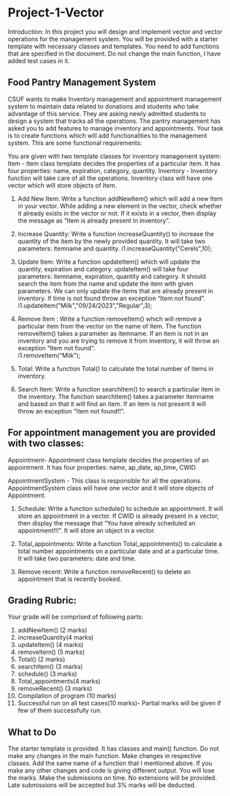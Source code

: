 # Project-1-Vector
Introduction:
In this project you will design and implement vector and vector operations for the management system. You will be provided with a starter template with necessary classes and templates. You need to add functions that are specified in the document. Do not change the main function, I have added test cases in it.

## Food Pantry Management System
CSUF wants to make Inventory management and appointment management system to maintain data related to donations and students who take advantage of this service. They are asking newly admitted students to design a system that tracks all the operations. The pantry management has asked you to add features to manage inventory and appointments. Your task is to create functions which will add functionalities to the management system. This are some functional requirements:

You are given with two template classes for inventory management system:
Item - Item class template decides the properties of a particular item. It has four properties: name, expiration, category, quantity. 
Inventory - Inventory function will take care of all the operations. Inventory class will have one vector which will store objects of Item. 

1) Add New Item: Write a function addNewItem() which will add a new Item in your vector. While adding a new element in the vector, check whether it already exists in the vector or not. If it exists in a vector, then display the message as “Item is already present in inventory”. 

2) Increase Quantity: Write a function increaseQuantity() to increase the quantity of the item by the newly provided quantity. It will take two parameters: itemname and quantity.
i1.increaseQuantity("Cerels",10);

3) Update Item: Write a function updateItem() which will update the quantity, expiration and category. updateItem() will take four parameters: itemname, expiration, quantity and category. It should search the item from the name and update the item with given parameters. We can only update the items that are already present in inventory. If time is not found throw an exception “Item not found”.
i1.updateItem("Milk","09/24/2023","Regular",3);

4) Remove Item : Write a function removeItem() which will remove a particular item from the vector on the name of item. The function removeItem() takes a parameter as itemname. If an item is not in an inventory and you are trying to remove it from inventory, it will throw an exception “Item not found”.  
i1.removeItem("Milk");

5) Total: Write a function Total() to calculate the total number of items in inventory. 

6) Search Item: Write a function searchItem() to search a particular item in the inventory. The function searchItem() takes a parameter itemname and based on that it will find an item. If an item is not present it will throw an exception “Item not found!!”.

## For appointment management you are provided with two classes:
Appointment- Appointment class template decides the properties of an appointment. It has four properties: name, ap_date, ap_time, CWID. 

AppointmentSystem - This class is responsible for all the operations. AppointmentSystem class will have one vector and it will store objects of Appointment.

1) Schedule: Write a function schedule() to schedule an appointment. It will store an appointment in a vector. If CWID is already present in a vector, then display the message that “You have already scheduled an appointment!!!”. It will store an object in a vector. 

2) Total_appointments: Write a function Total_appointments() to calculate a total number appointments on a particular date and at a particular time. It will take two parameters: date and time. 

3) Remove recent:  Write a function removeRecent() to delete an appointment that is recently booked. 

## Grading Rubric:
Your grade will be comprised of following parts: 
1) addNewItem() (2 marks)
2) increaseQuantity(4 marks)
3) updateItem() (4 marks)
4) removeItem() (5 marks)
5) Total() (2 marks)
6) searchItem() (3 marks)
7) schedule() (3 marks)
8) Total_appointments(4 marks)
9) removeRecent() (3 marks)
10) Compilation of program (10 marks)
11) Successful run on all test cases(10 marks)- Partial marks will be given if few of them successfully run.

## What to Do
The starter template is provided. It has classes and main() function. Do not make any changes in the main function. Make changes in respective classes. Add the same name of a function that I mentioned above. If you make any other changes and code is giving different output. You will lose the marks. Make the submissions on time. No extensions will be provided. Late submissions will be accepted but 3% marks will be deducted. 
